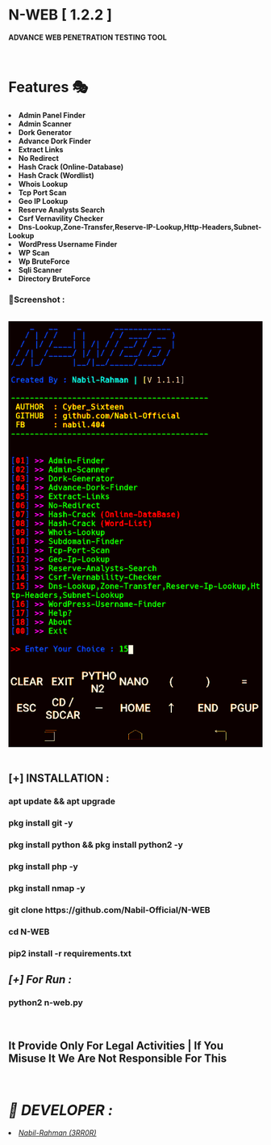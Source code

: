 # N-WEB [ 1.2.2 ]
<b>ADVANCE WEB PENETRATION TESTING TOOL</b>
<br>

<br>
<b><h1>Features 🎭</h1></b>
<li><b>Admin Panel Finder</b></li>
<li><b>Admin Scanner</li></b>
<li><b>Dork Generator</b></li>
<li><b>Advance Dork Finder</li></b>
<li><b>Extract Links</li></b>
<li><b>No Redirect</li></b>
<li><b>Hash Crack (Online-Database)</li></b>
<li><b>Hash Crack (Wordlist)</li></b>
<li><b>Whois Lookup</li></b>
<li><b>Tcp Port Scan</li></b>
<li><b>Geo IP Lookup</li></b>
<li><b>Reserve Analysts Search</li></b>
<li><b>Csrf Vernavility Checker</li></b>
<li><b>Dns-Lookup,Zone-Transfer,Reserve-IP-Lookup,Http-Headers,Subnet-Lookup</li></b>
<li><b>WordPress Username Finder</li></b>
<li><b>WP Scan</li></b>
<li><b>Wp BruteForce </li></b>
<li><b>Sqli Scanner</li></b>
<li><b>Directory BruteForce </li></b>

<h3><b>📸Screenshot : </b></h3>
<br>
<img src="https://raw.githubusercontent.com/Nabil-Official/N-WEB/main/20210603_202610.png">
<br>
<br>
<h2><b>[+] INSTALLATION : </b></h2>
<h3><b>apt update && apt upgrade</b></h3>
<h3><b>pkg install git -y</b></h3>
<h3><b>pkg install python && pkg install python2 -y</b></h3>
<h3><b>pkg install php -y</b></h3>
<h3><b>pkg install nmap -y</b></h3>
<h3><b>git clone https://github.com/Nabil-Official/N-WEB</b></h3>
<h3><b>cd N-WEB</b></h3>
<h3><b>pip2 install -r requirements.txt</b></h3>
<h2><i>[+] For Run :</i></h2>
<h3><b>python2 n-web.py</b></h3>
<br>
<h2> It Provide Only For Legal Activities | If You Misuse It We Are Not Responsible For This</h2>
<br>
<h1><i>🔰 DEVELOPER :</h1></i>
<in><li><a href="https://m.facebook.com/nabil.404"><i>Nabil-Rahman (3RR0R)</i></a></i></li>
